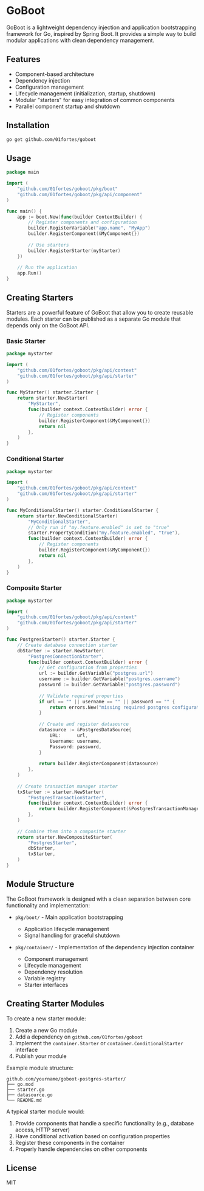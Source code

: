 # GoBoot

GoBoot is a lightweight dependency injection and application bootstrapping framework for Go, inspired by Spring Boot. It provides a simple way to build modular applications with clean dependency management.

## Features

- Component-based architecture
- Dependency injection
- Configuration management
- Lifecycle management (initialization, startup, shutdown)
- Modular "starters" for easy integration of common components
- Parallel component startup and shutdown

## Installation

```bash
go get github.com/01fortes/goboot
```

## Usage

```go
package main

import (
    "github.com/01fortes/goboot/pkg/boot"
    "github.com/01fortes/goboot/pkg/api/component"
)

func main() {
    app := boot.New(func(builder ContextBuilder) {
        // Register components and configuration
        builder.RegisterVariable("app.name", "MyApp")
        builder.RegisterComponent(&MyComponent{})
        
        // Use starters
        builder.RegisterStarter(myStarter)
    })
    
    // Run the application
    app.Run()
}
```

## Creating Starters

Starters are a powerful feature of GoBoot that allow you to create reusable modules. Each starter can be published as a separate Go module that depends only on the GoBoot API.

### Basic Starter

```go
package mystarter

import (
    "github.com/01fortes/goboot/pkg/api/context"
    "github.com/01fortes/goboot/pkg/api/starter"
)

func MyStarter() starter.Starter {
    return starter.NewStarter(
        "MyStarter",
        func(builder context.ContextBuilder) error {
            // Register components
            builder.RegisterComponent(&MyComponent{})
            return nil
        },
    )
}
```

### Conditional Starter

```go
package mystarter

import (
    "github.com/01fortes/goboot/pkg/api/context"
    "github.com/01fortes/goboot/pkg/api/starter"
)

func MyConditionalStarter() starter.ConditionalStarter {
    return starter.NewConditionalStarter(
        "MyConditionalStarter",
        // Only run if "my.feature.enabled" is set to "true"
        starter.PropertyCondition("my.feature.enabled", "true"),
        func(builder context.ContextBuilder) error {
            // Register components
            builder.RegisterComponent(&MyComponent{})
            return nil
        },
    )
}
```

### Composite Starter

```go
package mystarter

import (
    "github.com/01fortes/goboot/pkg/api/context"
    "github.com/01fortes/goboot/pkg/api/starter"
)

func PostgresStarter() starter.Starter {
    // Create database connection starter
    dbStarter := starter.NewStarter(
        "PostgresConnectionStarter",
        func(builder context.ContextBuilder) error {
            // Get configuration from properties
            url := builder.GetVariable("postgres.url")
            username := builder.GetVariable("postgres.username")
            password := builder.GetVariable("postgres.password")
            
            // Validate required properties
            if url == "" || username == "" || password == "" {
                return errors.New("missing required postgres configuration")
            }
            
            // Create and register datasource
            datasource := &PostgresDataSource{
                URL:      url,
                Username: username,
                Password: password,
            }
            
            return builder.RegisterComponent(datasource)
        },
    )
    
    // Create transaction manager starter
    txStarter := starter.NewStarter(
        "PostgresTransactionStarter",
        func(builder context.ContextBuilder) error {
            return builder.RegisterComponent(&PostgresTransactionManager{})
        },
    )
    
    // Combine them into a composite starter
    return starter.NewCompositeStarter(
        "PostgresStarter",
        dbStarter,
        txStarter,
    )
}
```

## Module Structure

The GoBoot framework is designed with a clean separation between core functionality and implementation:

- `pkg/boot/` - Main application bootstrapping
  - Application lifecycle management
  - Signal handling for graceful shutdown

- `pkg/container/` - Implementation of the dependency injection container
  - Component management
  - Lifecycle management
  - Dependency resolution
  - Variable registry
  - Starter interfaces

## Creating Starter Modules

To create a new starter module:

1. Create a new Go module
2. Add a dependency on `github.com/01fortes/goboot`
3. Implement the `container.Starter` or `container.ConditionalStarter` interface
4. Publish your module

Example module structure:
```
github.com/yourname/goboot-postgres-starter/
├── go.mod
├── starter.go
├── datasource.go
└── README.md
```

A typical starter module would:

1. Provide components that handle a specific functionality (e.g., database access, HTTP server)
2. Have conditional activation based on configuration properties
3. Register these components in the container
4. Properly handle dependencies on other components

## License

MIT